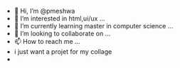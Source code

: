 - 👋 Hi, I’m @pmeshwa
- 👀 I’m interested in html,ui/ux ...
- 🌱 I’m currently learning master in computer science ...
- 💞️ I’m looking to collaborate on ...
- 📫 How to reach me ...
- i just want a projet for my collage
- 

<!---
pmeshwa/pmeshwa is a ✨ special ✨ repository because its `README.md` (this file) appears on your GitHub profile.
You can click the Preview link to take a look at your changes.
--->

